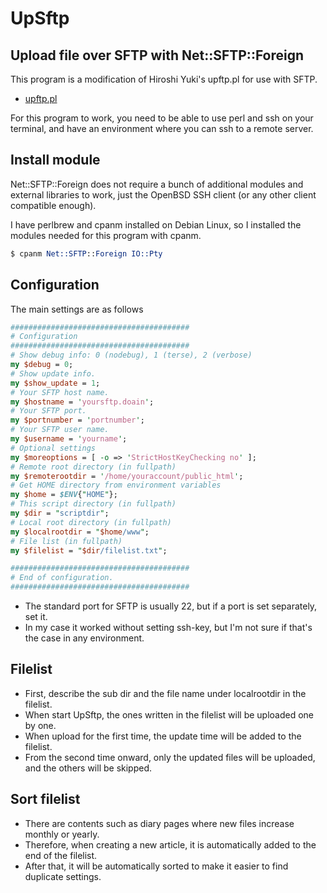 # UpSftp

## Upload file over SFTP with Net::SFTP::Foreign

This program is a modification of Hiroshi Yuki's upftp.pl for use with SFTP.

- [upftp.pl](https://gist.github.com/hyuki0000/f58ccabccba37b93dbb5823d4f019341) 

For this program to work, you need to be able to use perl and ssh on your terminal,
and have an environment where you can ssh to a remote server.

## Install module

Net::SFTP::Foreign does not require a bunch of additional modules and external libraries
to work, just the OpenBSD SSH client (or any other client compatible enough).

I have perlbrew and cpanm installed on Debian Linux, 
so I installed the modules needed for this program with cpanm.

```perl
$ cpanm Net::SFTP::Foreign IO::Pty
```

## Configuration

The main settings are as follows

```perl
########################################
# Configuration
########################################
# Show debug info: 0 (nodebug), 1 (terse), 2 (verbose)
my $debug = 0;
# Show update info.
my $show_update = 1;
# Your SFTP host name.
my $hostname = 'yoursftp.doain';
# Your SFTP port.
my $portnumber = 'portnumber';
# Your SFTP user name.
my $username = 'yourname';
# Optional settings
my $moreoptions = [ -o => 'StrictHostKeyChecking no' ];
# Remote root directory (in fullpath)
my $remoterootdir = '/home/youraccount/public_html';
# Get HOME directory from environment variables
my $home = $ENV{"HOME"};
# This script directory (in fullpath)
my $dir = "scriptdir";
# Local root directory (in fullpath)
my $localrootdir = "$home/www";
# File list (in fullpath)
my $filelist = "$dir/filelist.txt";

########################################
# End of configuration.
########################################
```

- The standard port for SFTP is usually 22, but if a port is set separately, set it.
- In my case it worked without setting ssh-key, but I'm not sure if that's the case in any environment.

## Filelist

- First, describe the sub dir and the file name under localrootdir in the filelist.
- When start UpSftp, the ones written in the filelist will be uploaded one by one.
- When upload for the first time, the update time will be added to the filelist.
- From the second time onward, only the updated files will be uploaded, and the others will be skipped.

## Sort filelist 

- There are contents such as diary pages where new files increase monthly or yearly.
- Therefore, when creating a new article, it is automatically added to the end of the filelist.
- After that, it will be automatically sorted to make it easier to find duplicate settings.

